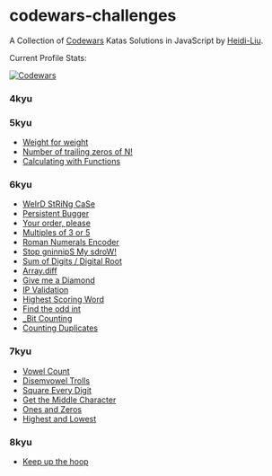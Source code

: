 # codewars-challenges

A Collection of [Codewars](https://www.codewars.com) Katas Solutions in JavaScript by [Heidi-Liu](https://www.codewars.com/users/Heidi-Liu).

Current Profile Stats:

[![Codewars](https://github.r2v.ch/codewars?user=Heidi-Liu&top_languages=true&hide_clan=true&animation=false)]((https://www.codewars.com/users/Heidi-Liu))

### 4kyu


### 5kyu

+ [Weight for weight](https://www.codewars.com/kata/55c6126177c9441a570000cc)
+ [Number of trailing zeros of N!](https://www.codewars.com/kata/52f787eb172a8b4ae1000a34)
+ [Calculating with Functions](https://www.codewars.com/kata/525f3eda17c7cd9f9e000b39)

### 6kyu

+ [WeIrD StRiNg CaSe](https://www.codewars.com/kata/52b757663a95b11b3d00062d)
+ [Persistent Bugger](https://www.codewars.com/kata/55bf01e5a717a0d57e0000ec)
+ [Your order, please](https://www.codewars.com/kata/55c45be3b2079eccff00010f)
+ [Multiples of 3 or 5](https://www.codewars.com/kata/514b92a657cdc65150000006)
+ [Roman Numerals Encoder](https://www.codewars.com/kata/51b62bf6a9c58071c600001b)
+ [Stop gninnipS My sdroW!](https://www.codewars.com/kata/5264d2b162488dc400000001)
+ [Sum of Digits / Digital Root](https://www.codewars.com/kata/541c8630095125aba6000c00)
+ [Array.diff](https://www.codewars.com/kata/523f5d21c841566fde000009)
+ [Give me a Diamond](https://www.codewars.com/kata/5503013e34137eeeaa001648)
+ [IP Validation](https://www.codewars.com/kata/515decfd9dcfc23bb6000006)
+ [Highest Scoring Word](https://www.codewars.com/kata/57eb8fcdf670e99d9b000272)
+ [Find the odd int](https://www.codewars.com/kata/54da5a58ea159efa38000836)
+ [_Bit Counting](https://www.codewars.com/kata/526571aae218b8ee490006f4)
+ [Counting Duplicates](https://www.codewars.com/kata/54bf1c2cd5b56cc47f0007a1)

### 7kyu

+ [Vowel Count](https://www.codewars.com/kata/54ff3102c1bad923760001f3)
+ [Disemvowel Trolls](https://www.codewars.com/kata/52fba66badcd10859f00097e)
+ [Square Every Digit](https://www.codewars.com/kata/546e2562b03326a88e000020)
+ [Get the Middle Character](https://www.codewars.com/kata/56747fd5cb988479af000028)
+ [Ones and Zeros](https://www.codewars.com/kata/578553c3a1b8d5c40300037c)
+ [Highest and Lowest](https://www.codewars.com/kata/554b4ac871d6813a03000035)

### 8kyu

+ [Keep up the hoop](https://www.codewars.com/kata/55cb632c1a5d7b3ad0000145)
